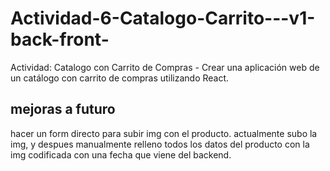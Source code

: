 # Actividad-6-Catalogo-Carrito---v1-back-front-
Actividad: Catalogo con Carrito de Compras  - Crear una aplicación web de un catálogo con carrito de compras utilizando React.

## mejoras a futuro
hacer un form directo para subir img con el producto. actualmente subo la img, y despues manualmente relleno todos los datos del producto con la img codificada con una fecha que viene del backend.

